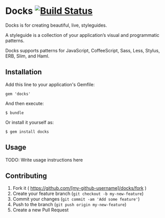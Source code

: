 # Docks [![Build Status](https://travis-ci.org/lemonmade/docks.svg?branch=master)](https://travis-ci.org/lemonmade/docks)

Docks is for creating beautiful, live, styleguides.

A styleguide is a collection of your application’s visual and programmatic patterns.

Docks supports patterns for JavaScript, CoffeeScript, Sass, Less, Stylus, ERB, Slim, and Haml.

## Installation

Add this line to your application's Gemfile:

    gem 'docks'

And then execute:

    $ bundle

Or install it yourself as:

    $ gem install docks

## Usage

TODO: Write usage instructions here

## Contributing

1. Fork it ( https://github.com/[my-github-username]/docks/fork )
2. Create your feature branch (`git checkout -b my-new-feature`)
3. Commit your changes (`git commit -am 'Add some feature'`)
4. Push to the branch (`git push origin my-new-feature`)
5. Create a new Pull Request
